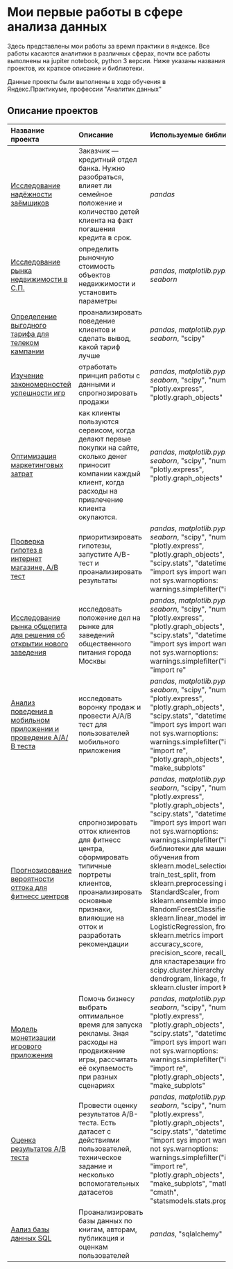 # Мои первые работы в сфере анализа данных

Здесь представлены мои работы за время практики в яндексе. Все работы касаются аналитики в различных сферах, почти все работы выполнены на jupiter notebook, python 3 версии. Ниже указаны названия проектов, их краткое описание и библиотеки.

Данные проекты были выполнены в ходе обучения в Яндекс.Практикуме, профессии "Аналитик данных"

## Описание проектов

| Название проекта | Описание | Используемые библиотеки | 
| :---------------------- | :---------------------- | :---------------------- |
| [Исследование надёжности заёмщиков](GIT_reliability_of_borrowers) | Заказчик — кредитный отдел банка. Нужно разобраться, влияет ли семейное положение и количество детей клиента на факт погашения кредита в срок.  | *pandas* |
| [Исследование рынка недвижимости в С.П.](GIT_ads_for_the_sale_of_apartments) | определить рыночную стоимость объектов недвижимости и установить параметры | *pandas*, *matplotlib.pyplot*, *seaborn* |
| [Определение выгодного тарифа для телеком кампании](GIT_tarif_smart_ultra) | проанализировать поведение клиентов и сделать вывод, какой тариф лучше | *pandas*, *matplotlib.pyplot*, *seaborn*, "scipy" |
| [Изучение закономерностей успешности игр](GIT_game_shop_strimchik) | отработать принцип работы с данными и спрогнозировать продажи | *pandas*, *matplotlib.pyplot*, *seaborn*, "scipy", "numpy", "plotly.express", "plotly.graph_objects"|
| [Оптимизация маркетинговых затрат](GIT_marketing_yandex_afisha(ROMI_LTV)) | как клиенты пользуются сервисом, когда делают первые покупки на сайте, сколько денег приносит компании каждый клиент, когда расходы на привлечение клиента окупаются. | *pandas*, *matplotlib.pyplot*, *seaborn*, "scipy", "numpy", "plotly.express", "plotly.graph_objects"|
| [Проверка гипотез в интернет магазине, А/В тест](GIT_model_reklama_game) | приоритизировать гипотезы, запустите A/B-тест и проанализировать результаты | *pandas*, *matplotlib.pyplot*, *seaborn*, "scipy", "numpy", "plotly.express", "plotly.graph_objects", "scipy.stats", "datetime", "import sys import warnings if not sys.warnoptions: warnings.simplefilter("ignore")|
| [Исследование рынка общепита для решения об открытии нового заведения](GIT_restorans_and_cafe) | исследовать положение дел на рынке для заведений общественного питания города Москвы | *pandas*, *matplotlib.pyplot*, *seaborn*, "scipy", "numpy", "plotly.express", "plotly.graph_objects", "scipy.stats", "datetime", "import sys import warnings if not sys.warnoptions: warnings.simplefilter("ignore")", "import re"|
| [Анализ поведения в мобильном приложении и проведение А/А/В теста](GIT_mobile_application_voronka_A-A-B_test) | исследовать воронку продаж и провести А/А/В тест для пользователей мобильного приложения | *pandas*, *matplotlib.pyplot*, *seaborn*, "scipy", "numpy", "plotly.express", "plotly.graph_objects", "scipy.stats", "datetime", "import sys import warnings if not sys.warnoptions: warnings.simplefilter("ignore")", "import re", "plotly.graph_objects", "make_subplots"|
| [Прогнозирование вероятности оттока для фитнесс центров](GIT_fitness-centre) | спрогнозировать отток клиентов для фитнесс центра, сформировать типичные портреты клиентов, проанализировать основные признаки, влияющие на отток и разработать рекомендации| *pandas*, *matplotlib.pyplot*, *seaborn*, "scipy", "numpy", "plotly.express", "plotly.graph_objects", "scipy.stats", "datetime", "import sys import warnings if not sys.warnoptions: warnings.simplefilter("ignore")", библиотеки для машинного обучения from sklearn.model_selection import train_test_split, from sklearn.preprocessing import StandardScaler, from sklearn.ensemble import RandomForestClassifier, from sklearn.linear_model import LogisticRegression, from sklearn.metrics import accuracy_score,  precision_score, recall_score, для кластарезации from scipy.cluster.hierarchy import dendrogram, linkage, from sklearn.cluster import KMeans|
| [Модель монетизации игрового приложения](GIT_model_reklama_game) | Помочь бизнесу выбрать оптимальное время для запуска рекламы. Зная расходы на продвижение игры, рассчитать её окупаемость при разных сценариях | *pandas*, *matplotlib.pyplot*, *seaborn*, "scipy", "numpy", "plotly.express", "plotly.graph_objects", "scipy.stats", "datetime", "import sys import warnings if not sys.warnoptions: warnings.simplefilter("ignore")", "import re", "plotly.graph_objects", "make_subplots"|
| [Оценка результатов А/В теста](GIT_A-B_test_10-2021) | Провести оценку результатов A/B-теста. Есть датасет с действиями пользователей, техническое задание и несколько вспомогательных датасетов | *pandas*, *matplotlib.pyplot*, *seaborn*, "scipy", "numpy", "plotly.express", "plotly.graph_objects", "scipy.stats", "datetime", "import sys import warnings if not sys.warnoptions: warnings.simplefilter("ignore")", "import re", "plotly.graph_objects", "make_subplots", "math", "cmath", "statsmodels.stats.proportion"|
| [Аализ базы данных SQL](GIT_analis_data_sql) | Проанализировать базы данных по книгам, авторам, публикация и оценкам пользователей | *pandas*, "sqlalchemy"|
